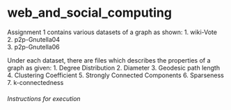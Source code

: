 # web_and_social_computing
Assignment 1 contains various datasets of a graph as shown:
    1. wiki-Vote  
    2. p2p-Gnutella04  
    3. p2p-Gnutella06  

Under each dataset, there are files which describes the properties of a graph as given:
    1. Degree Distribution
    2. Diameter
    3. Geodesic path length
    4. Clustering Coefficient 
    5. Strongly Connected Components
    6. Sparseness
    7. k-connectedness
   
###### Instructions for execution
